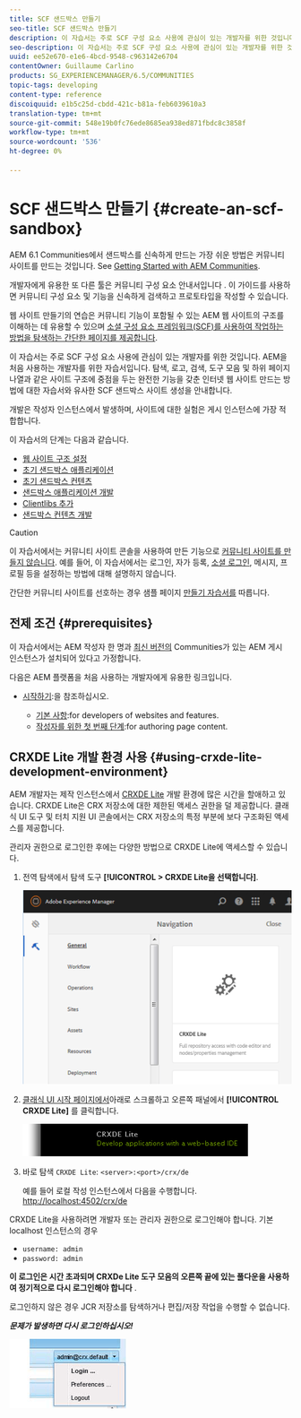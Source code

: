 ```yaml
---
title: SCF 샌드박스 만들기
seo-title: SCF 샌드박스 만들기
description: 이 자습서는 주로 SCF 구성 요소 사용에 관심이 있는 개발자를 위한 것입니다. AEM을 처음 사용하는 개발자를 위한 자습서입니다.  SCF 샌드박스 사이트 생성 과정을 안내합니다
seo-description: 이 자습서는 주로 SCF 구성 요소 사용에 관심이 있는 개발자를 위한 것입니다. AEM을 처음 사용하는 개발자를 위한 자습서입니다.  SCF 샌드박스 사이트 생성 과정을 안내합니다
uuid: ee52e670-e1e6-4bcd-9548-c963142e6704
contentOwner: Guillaume Carlino
products: SG_EXPERIENCEMANAGER/6.5/COMMUNITIES
topic-tags: developing
content-type: reference
discoiquuid: e1b5c25d-cbdd-421c-b81a-feb6039610a3
translation-type: tm+mt
source-git-commit: 548e19b0fc76ede8685ea938ed871fbdc8c3858f
workflow-type: tm+mt
source-wordcount: '536'
ht-degree: 0%

---
```




# SCF 샌드박스 만들기  {#create-an-scf-sandbox}


AEM 6.1 Communities에서 샌드박스를 신속하게 만드는 가장 쉬운 방법은 커뮤니티 사이트를 만드는 것입니다. See [Getting Started with AEM Communities](getting-started.md).

개발자에게 유용한 또 다른 툴은 커뮤니티 구성 요소 안내서입니다 [](components-guide.md). 이 가이드를 사용하면 커뮤니티 구성 요소 및 기능을 신속하게 검색하고 프로토타입을 작성할 수 있습니다.

웹 사이트 만들기의 연습은 커뮤니티 기능이 포함될 수 있는 AEM 웹 사이트의 구조를 이해하는 데 유용할 수 있으며 [소셜 구성 요소 프레임워크(SCF)를 사용하여 작업하는 방법을 탐색하는 간단한 페이지를 제공합니다](scf.md).

이 자습서는 주로 SCF 구성 요소 사용에 관심이 있는 개발자를 위한 것입니다. AEM을 처음 사용하는 개발자를 위한 자습서입니다. 탐색, 로고, 검색, 도구 모음 및 하위 페이지 나열과 같은 사이트 구조에 중점을 두는 완전한 기능을 갖춘 인터넷 웹 사이트 [](../../help/sites-developing/website.md) 만드는 방법에 대한 자습서와 유사한 SCF 샌드박스 사이트 생성을 안내합니다.

개발은 작성자 인스턴스에서 발생하며, 사이트에 대한 실험은 게시 인스턴스에 가장 적합합니다.

이 자습서의 단계는 다음과 같습니다.

* [웹 사이트 구조 설정](setup-website.md)
* [초기 샌드박스 애플리케이션](initial-app.md)
* [초기 샌드박스 컨텐츠](initial-content.md)
* [샌드박스 애플리케이션 개발](develop-app.md)
* [Clientlibs 추가](add-clientlibs.md)
* [샌드박스 컨텐츠 개발](develop-content.md)

>[!CAUTION]
>
>이 자습서에서는 커뮤니티 사이트 콘솔을 사용하여 만든 기능으로 [커뮤니티 사이트를 만들지 않습니다](sites-console.md). 예를 들어, 이 자습서에서는 로그인, 자가 등록, [소셜 로그인](social-login.md), 메시지, 프로필 등을 설정하는 방법에 대해 설명하지 않습니다.
>
>간단한 커뮤니티 사이트를 선호하는 경우 샘플 페이지 [만들기 자습서를](create-sample-page.md) 따릅니다.

## 전제 조건 {#prerequisites}

이 자습서에서는 AEM 작성자 한 명과 [최신 버전의](deploy-communities.md#latest-releases) Communities가 있는 AEM 게시 인스턴스가 설치되어 있다고 가정합니다.

다음은 AEM 플랫폼을 처음 사용하는 개발자에게 유용한 링크입니다.

* [시작하기](../../help/sites-deploying/deploy.md#getting-started):을 참조하십시오.

   * [기본 사항](../../help/sites-developing/the-basics.md):for developers of websites and features.
   * [작성자를 위한 첫 번째 단계](../../help/sites-authoring/first-steps.md):for authoring page content.

## CRXDE Lite 개발 환경 사용 {#using-crxde-lite-development-environment}

AEM 개발자는 제작 인스턴스에서 [CRXDE Lite](../../help/sites-developing/developing-with-crxde-lite.md) 개발 환경에 많은 시간을 할애하고 있습니다. CRXDE Lite은 CRX 저장소에 대한 제한된 액세스 권한을 덜 제공합니다. 클래식 UI 도구 및 터치 지원 UI 콘솔에서는 CRX 저장소의 특정 부분에 보다 구조화된 액세스를 제공합니다.

관리자 권한으로 로그인한 후에는 다양한 방법으로 CRXDE Lite에 액세스할 수 있습니다.

1. 전역 탐색에서 탐색 도구 **[!UICONTROL > CRXDE Lite을 선택합니다]**.

   ![crxde-lite](assets/tools-crxde.png)

2. [클래식 UI 시작 페이지에서](http://localhost:4502/welcome.html)아래로 스크롤하고 오른쪽 패널에서 **[!UICONTROL CRXDE Lite]** 를 클릭합니다.

   ![classic-ui-crxde](assets/classic-ui-crxde.png)

3. 바로 탐색 `CRXDE Lite`: `<server>:<port>/crx/de`

   예를 들어 로컬 작성 인스턴스에서 다음을 수행합니다. [http://localhost:4502/crx/de](http://localhost:4502/crx/de)

CRXDE Lite을 사용하려면 개발자 또는 관리자 권한으로 로그인해야 합니다. 기본 localhost 인스턴스의 경우

* `username: admin`
* `password: admin`


**이 로그인은 시간 초과되며 CRXDe Lite 도구 모음의 오른쪽 끝에 있는 풀다운을 사용하여 정기적으로 다시 로그인해야 합니다** .

로그인하지 않은 경우 JCR 저장소를 탐색하거나 편집/저장 작업을 수행할 수 없습니다.

***문제가 발생하면 다시 로그인하십시오!***

![재로그인](assets/relogin.png)
